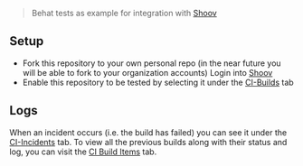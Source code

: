 
> Behat tests as example for integration with [Shoov](http://shoov.io)

## Setup

* Fork this repository to your own personal repo (in the near future you will be able to fork to your organization accounts)
Login into [Shoov](https://app.shoov.io)
* Enable this repository to be tested by selecting it under the [CI-Builds](https://app.shoov.io/#/repos) tab

## Logs

When an incident occurs (i.e. the build has failed) you can see it under the [CI-Incidents](https://app.shoov.io/#/ci-incidents) tab.
To view all the previous builds along with their status and log, you can visit the [CI Build Items](https://app.shoov.io/#/ci-build-items) tab.
